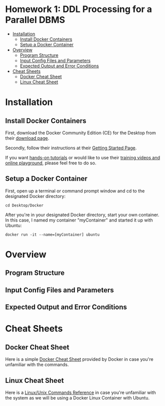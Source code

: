 # Homework 1: DDL Processing for a Parallel DBMS
* [Installation](#installation)
  * [Install Docker Containers](#install-docker-containers)
  * [Setup a Docker Container](#setup-a-docker-container)
* [Overview](#overview)
  * [Program Structure](#program-structure)
  * [Input Config Files and Parameters](#input-config-files-and-parameters)
  * [Expected Output and Error Conditions](#expected-output-and-error-conditions)
* [Cheat Sheets](#cheat-sheets)
  * [Docker Cheat Sheet](#docker-cheat-sheet)
  * [Linux Cheat Sheet](#linux-cheat-sheet)

# Installation

## Install Docker Containers
First, download the Docker Community Edition (CE) for the Desktop from their [download page](https://www.docker.com/community-edition#/download).

Secondly, follow their instructions at their [Getting Started Page](https://docs.docker.com/get-started/).

If you want [hands-on tutorials](https://docs.docker.com/get-started/) or would like to use their [training videos and online playground](http://training.play-with-docker.com/), please feel free to do so.

## Setup a Docker Container
First, open up a terminal or command prompt window and cd to the designated Docker directory:
```
cd Desktop/Docker
```
After you're in your designated Docker directory, start your own container. In this case, I named my container "myContainer" and started it up with Ubuntu:
```
docker run -it --name=[myContainer] ubuntu
```


# Overview

## Program Structure

## Input Config Files and Parameters

## Expected Output and Error Conditions

# Cheat Sheets

## Docker Cheat Sheet
Here is a simple [Docker Cheat Sheet](https://www.docker.com/sites/default/files/Docker_CheatSheet_08.09.2016_0.pdf) provided by Docker in case you're unfamiliar with the commands.

## Linux Cheat Sheet
Here is a [Linux/Unix Commands Reference](https://files.fosswire.com/2007/08/fwunixref.pdf) in case you're unfamiliar with the system as we will be using a Docker Linux Container with Ubuntu.
